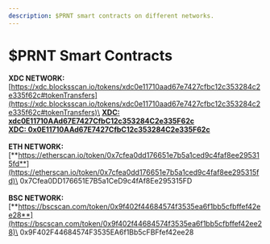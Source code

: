 ```yaml
---
description: $PRNT smart contracts on different networks.
---
```


# $PRNT Smart Contracts

**XDC NETWORK:** \
[https://xdc.blocksscan.io/tokens/xdc0e11710aad67e7427cfbc12c353284c2e335f62c#tokenTransfers](https://xdc.blocksscan.io/tokens/xdc0e11710aad67e7427cfbc12c353284c2e335f62c#tokenTransfers)\
[**XDC: xdc0E11710AAd67E7427CfbC12c353284C2e335F62c** ](https://xdc.blocksscan.io/tokens/xdc0e11710aad67e7427cfbc12c353284c2e335f62c)\
[**XDC: 0x0E11710AAd67E7427CfbC12c353284C2e335F62c**](https://xdc.blocksscan.io/tokens/xdc0e11710aad67e7427cfbc12c353284c2e335f62c)\
\
**ETH NETWORK:**\
[**https://etherscan.io/token/0x7cfea0dd176651e7b5a1ced9c4faf8ee295315fd**](https://etherscan.io/token/0x7cfea0dd176651e7b5a1ced9c4faf8ee295315fd)\
0x7Cfea0DD176651E7B5a1CeD9c4fAf8Ee295315FD\
\
**BSC NETWORK:**\
[**https://bscscan.com/token/0x9f402f44684574f3535ea6f1bb5cfbffef42ee28**](https://bscscan.com/token/0x9f402f44684574f3535ea6f1bb5cfbffef42ee28)\
0x9F402F44684574F3535EA6f1Bb5cFBFfef42ee28
